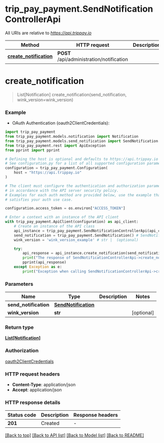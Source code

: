 # trip_pay_payment.SendNotificationControllerApi

All URIs are relative to *https://api.trippay.io*

Method | HTTP request | Description
------------- | ------------- | -------------
[**create_notification**](SendNotificationControllerApi.md#create_notification) | **POST** /api/administration/notification | 


# **create_notification**
> List[Notification] create_notification(send_notification, wink_version=wink_version)

### Example

* OAuth Authentication (oauth2ClientCredentials):

```python
import trip_pay_payment
from trip_pay_payment.models.notification import Notification
from trip_pay_payment.models.send_notification import SendNotification
from trip_pay_payment.rest import ApiException
from pprint import pprint

# Defining the host is optional and defaults to https://api.trippay.io
# See configuration.py for a list of all supported configuration parameters.
configuration = trip_pay_payment.Configuration(
    host = "https://api.trippay.io"
)

# The client must configure the authentication and authorization parameters
# in accordance with the API server security policy.
# Examples for each auth method are provided below, use the example that
# satisfies your auth use case.

configuration.access_token = os.environ["ACCESS_TOKEN"]

# Enter a context with an instance of the API client
with trip_pay_payment.ApiClient(configuration) as api_client:
    # Create an instance of the API class
    api_instance = trip_pay_payment.SendNotificationControllerApi(api_client)
    send_notification = trip_pay_payment.SendNotification() # SendNotification | 
    wink_version = 'wink_version_example' # str |  (optional)

    try:
        api_response = api_instance.create_notification(send_notification, wink_version=wink_version)
        print("The response of SendNotificationControllerApi->create_notification:\n")
        pprint(api_response)
    except Exception as e:
        print("Exception when calling SendNotificationControllerApi->create_notification: %s\n" % e)
```



### Parameters


Name | Type | Description  | Notes
------------- | ------------- | ------------- | -------------
 **send_notification** | [**SendNotification**](SendNotification.md)|  | 
 **wink_version** | **str**|  | [optional] 

### Return type

[**List[Notification]**](Notification.md)

### Authorization

[oauth2ClientCredentials](../README.md#oauth2ClientCredentials)

### HTTP request headers

 - **Content-Type**: application/json
 - **Accept**: application/json

### HTTP response details

| Status code | Description | Response headers |
|-------------|-------------|------------------|
**201** | Created |  -  |

[[Back to top]](#) [[Back to API list]](../README.md#documentation-for-api-endpoints) [[Back to Model list]](../README.md#documentation-for-models) [[Back to README]](../README.md)

